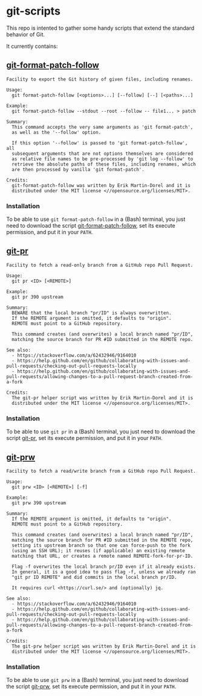 # git-scripts

This repo is intented to gather some handy scripts that extend the
standard behavior of Git.

It currently contains:

## [git-format-patch-follow](bin/git-format-patch-follow)

```
Facility to export the Git history of given files, including renames.

Usage:
  git format-patch-follow [<options>...] [--follow] [--] [<paths>...]

Example:
  git format-patch-follow --stdout --root --follow -- file1... > patch

Summary:
  This command accepts the very same arguments as 'git format-patch',
  as well as the '--follow' option.

  If this option '--follow' is passed to 'git format-patch-follow', all
  subsequent arguments that are not options themselves are considered
  as relative file names to be pre-processed by 'git log --follow' to
  retrieve the absolute paths of these files, including renames, which
  are then processed by vanilla 'git format-patch'.

Credits:
  git-format-patch-follow was written by Erik Martin-Dorel and it is
  distributed under the MIT license <//opensource.org/licenses/MIT>.
```

### Installation

To be able to use `git format-patch-follow` in a (Bash) terminal, you
just need to download the script
[git-format-patch-follow](https://github.com/erikmd/git-scripts/raw/master/bin/git-format-patch-follow),
set its execute permission, and put it in your `PATH`.

## [git-pr](bin/git-pr)

```
Facility to fetch a read-only branch from a GitHub repo Pull Request.

Usage:
  git pr <ID> [<REMOTE>]

Example:
  git pr 390 upstream

Summary:
  BEWARE that the local branch "pr/ID" is always overwritten.
  If the REMOTE argument is omitted, it defaults to "origin".
  REMOTE must point to a GitHub repository.

  This command creates (and overwrites) a local branch named "pr/ID",
  matching the source branch for PR #ID submitted in the REMOTE repo.

See also:
  - https://stackoverflow.com/a/62432946/9164010
  - https://help.github.com/en/github/collaborating-with-issues-and-pull-requests/checking-out-pull-requests-locally
  - https://help.github.com/en/github/collaborating-with-issues-and-pull-requests/allowing-changes-to-a-pull-request-branch-created-from-a-fork

Credits:
  The git-pr helper script was written by Erik Martin-Dorel and it is
  distributed under the MIT license <//opensource.org/licenses/MIT>.
```

### Installation

To be able to use `git pr` in a (Bash) terminal, you
just need to download the script
[git-pr](https://github.com/erikmd/git-scripts/raw/master/bin/git-pr),
set its execute permission, and put it in your `PATH`.

## [git-prw](bin/git-prw)

```
Facility to fetch a read/write branch from a GitHub repo Pull Request.

Usage:
  git prw <ID> [<REMOTE>] [-f]

Example:
  git prw 390 upstream

Summary:
  If the REMOTE argument is omitted, it defaults to "origin".
  REMOTE must point to a GitHub repository.

  This command creates (and overwrites) a local branch named "pr/ID",
  matching the source branch for PR #ID submitted in the REMOTE repo,
  setting its upstream branch so that one can force-push to the fork
  (using an SSH URL); it reuses (if applicable) an existing remote
  matching that URL, or creates a remote named REMOTE-fork-for-pr-ID.

  Flag -f overwrites the local branch pr/ID even if it already exists.
  In general, it is a good idea to pass flag -f, unless we already ran
  "git pr ID REMOTE" and did commits in the local branch pr/ID.

  It requires curl <https://curl.se/> and (optionally) jq.

See also:
  - https://stackoverflow.com/a/62432946/9164010
  - https://help.github.com/en/github/collaborating-with-issues-and-pull-requests/checking-out-pull-requests-locally
  - https://help.github.com/en/github/collaborating-with-issues-and-pull-requests/allowing-changes-to-a-pull-request-branch-created-from-a-fork

Credits:
  The git-prw helper script was written by Erik Martin-Dorel and it is
  distributed under the MIT license <//opensource.org/licenses/MIT>.
```

### Installation

To be able to use `git prw` in a (Bash) terminal, you
just need to download the script
[git-prw](https://github.com/erikmd/git-scripts/raw/master/bin/git-prw),
set its execute permission, and put it in your `PATH`.

